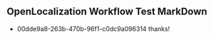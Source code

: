 ## OpenLocalization Workflow Test MarkDown
* 00dde9a8-263b-470b-96f1-c0dc9a096314 thanks!

<!--HONumber=Jul16_HO4-->



